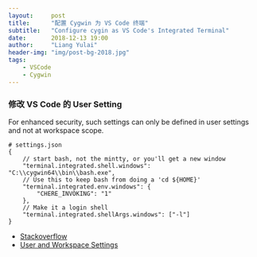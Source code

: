 ```yaml
---
layout:     post
title:      "配置 Cygwin 为 VS Code 终端"
subtitle:   "Configure cygin as VS Code's Integrated Terminal"
date:       2018-12-13 19:00
author:     "Liang Yulai"
header-img: "img/post-bg-2018.jpg"
tags:
    - VSCode
    - Cygwin
---
```


### 修改 VS Code 的 User Setting

For enhanced security, such settings can only be defined in user settings and not at workspace scope.


```
# settings.json
{
    // start bash, not the mintty, or you'll get a new window
    "terminal.integrated.shell.windows": "C:\\cygwin64\\bin\\bash.exe",
    // Use this to keep bash from doing a 'cd ${HOME}'
    "terminal.integrated.env.windows": {
        "CHERE_INVOKING": "1"
    },
    // Make it a login shell
    "terminal.integrated.shellArgs.windows": ["-l"]
}
```

* [Stackoverflow](https://stackoverflow.com/questions/46061894/vs-code-cygwin-as-integrated-terminal)
* [User and Workspace Settings](https://code.visualstudio.com/docs/getstarted/settings)